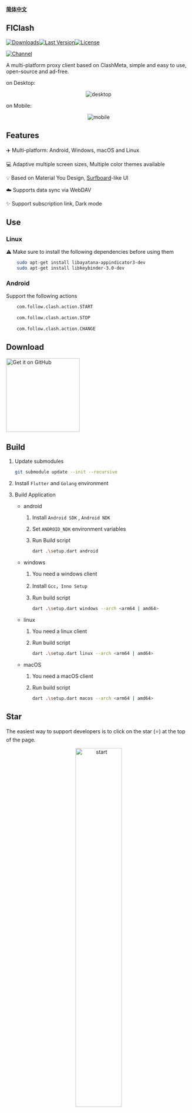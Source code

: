 <div>

[**简体中文**](README_zh_CN.md)

</div>

## FlClash

[![Downloads](https://img.shields.io/github/downloads/LM-Firefly/FlClash/total?style=flat-square&logo=github)](https://github.com/LM-Firefly/FlClash/releases/)[![Last Version](https://img.shields.io/github/release/LM-Firefly/FlClash/all.svg?style=flat-square)](https://github.com/LM-Firefly/FlClash/releases/)[![License](https://img.shields.io/github/license/LM-Firefly/FlClash?style=flat-square)](LICENSE)

[![Channel](https://img.shields.io/badge/Telegram-Channel-blue?style=flat-square&logo=telegram)](https://t.me/FlClash)

A multi-platform proxy client based on ClashMeta, simple and easy to use, open-source and ad-free.

on Desktop:

<p style="text-align: center;">
    <img alt="desktop" src="snapshots/desktop.gif">
</p>

on Mobile:

<p style="text-align: center;">
    <img alt="mobile" src="snapshots/mobile.gif">
</p>

## Features

✈️ Multi-platform: Android, Windows, macOS and Linux

💻 Adaptive multiple screen sizes, Multiple color themes available

💡 Based on Material You Design, [Surfboard](https://github.com/getsurfboard/surfboard)-like UI

☁️ Supports data sync via WebDAV

✨ Support subscription link, Dark mode

## Use

### Linux

⚠️ Make sure to install the following dependencies before using them

```bash
    sudo apt-get install libayatana-appindicator3-dev
    sudo apt-get install libkeybinder-3.0-dev
```

### Android

Support the following actions

```bash
    com.follow.clash.action.START
  
    com.follow.clash.action.STOP
  
    com.follow.clash.action.CHANGE
```

## Download

<a href="https://github.com/LM-Firefly/FlClash/releases"><img alt="Get it on GitHub" src="snapshots/get-it-on-github.svg" width="200px"/></a>

## Build

1. Update submodules

   ```bash
   git submodule update --init --recursive
   ```
2. Install `Flutter` and `Golang` environment
3. Build Application

   - android

     1. Install  `Android SDK` ,  `Android NDK`
     2. Set `ANDROID_NDK` environment variables
     3. Run Build script

        ```bash
        dart .\setup.dart android
        ```
   - windows

     1. You need a windows client
     2. Install  `Gcc`，`Inno Setup`
     3. Run build script

        ```bash
        dart .\setup.dart windows --arch <arm64 | amd64>
        ```
   - linux

     1. You need a linux client
     2. Run build script

        ```bash
        dart .\setup.dart linux --arch <arm64 | amd64>
        ```
   - macOS

     1. You need a macOS client
     2. Run build script

        ```bash
        dart .\setup.dart macos --arch <arm64 | amd64>
        ```

## Star

The easiest way to support developers is to click on the star (⭐) at the top of the page.

<p style="text-align: center;">
    <a href="https://api.star-history.com/svg?repos=LM-Firefly/FlClash&Date">
        <img alt="start" width=50% src="https://api.star-history.com/svg?repos=LM-Firefly/FlClash&Date"/>
    </a>
</p>
